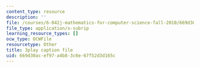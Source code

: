 ```yaml
---
content_type: resource
description: ''
file: /courses/6-042j-mathematics-for-computer-science-fall-2010/669d30acef97a4b83c6e67f52d3d165c_NuY7szYSXSw.srt
file_type: application/x-subrip
learning_resource_types: []
ocw_type: OCWFile
resourcetype: Other
title: 3play caption file
uid: 669d30ac-ef97-a4b8-3c6e-67f52d3d165c
---
```

